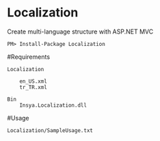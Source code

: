 Localization
============

Create multi-language structure with ASP.NET MVC


	PM> Install-Package Localization

#Requirements

	Localization

		en_US.xml
		tr_TR.xml

	Bin
		Insya.Localization.dll

#Usage

	Localization/SampleUsage.txt